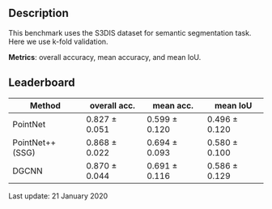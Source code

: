 Description
-----------

This benchmark uses the S3DIS dataset for semantic segmentation task. Here we
use k-fold validation.

**Metrics**: overall accuracy, mean accuracy, and mean IoU.

Leaderboard
-----------

| Method           | overall acc.  | mean acc.     | mean IoU      |
| ---------------- | ------------- | ------------- | ------------- |
| PointNet         | 0.827 ± 0.051 | 0.599 ± 0.120 | 0.496 ± 0.120 |
| PointNet++ (SSG) | 0.868 ± 0.022 | 0.694 ± 0.093 | 0.580 ± 0.100 |
| DGCNN            | 0.870 ± 0.044 | 0.691 ± 0.116 | 0.586 ± 0.129 |

Last update: 21 January 2020
